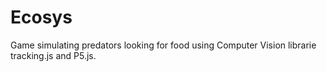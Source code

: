 # Ecosys
Game simulating predators looking for food using Computer Vision  librarie tracking.js and P5.js.
